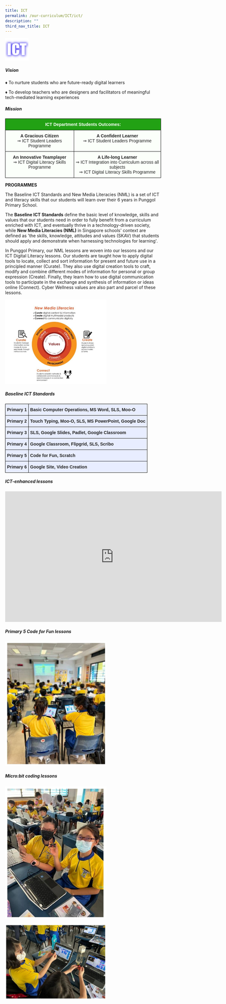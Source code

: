 ```yaml
---
title: ICT
permalink: /our-curriculum/ICT/ict/
description: ""
third_nav_title: ICT
---
```

<img style="width:15%" src="/images/ICT.png">


##### Vision&nbsp;

♦ To nurture students who are future-ready digital learners

♦&nbsp;To develop teachers who are designers and facilitators of meaningful tech-mediated learning experiences

##### Mission

<style type="text/css">
.tg  {border-collapse:collapse;border-spacing:0;margin:0px auto;}
.tg td{border-color:black;border-style:solid;border-width:1px;font-family:Arial, sans-serif;font-size:14px;
  overflow:hidden;padding:10px 5px;word-break:normal;}
.tg th{border-color:black;border-style:solid;border-width:1px;font-family:Arial, sans-serif;font-size:14px;
  font-weight:normal;overflow:hidden;padding:10px 5px;word-break:normal;}
.tg .tg-pk3b{background-color:#FBFFFA;color:#222;text-align:center;vertical-align:top}
.tg .tg-xn89{background-color:#22A114;color:#FBFFFA;font-weight:bold;text-align:center;vertical-align:middle}
</style>
<table class="tg">
<tbody>
  <tr>
    <td colspan="2" class="tg-xn89"><span style="color:#FBFFFA;background-color:#22A114">ICT Department Students Outcomes:</span></td>
  </tr>
  <tr>
    <td class="tg-pk3b"><span style="font-weight:bold">A Gracious Citizen</span><br><span style="color:#222">⇒ ICT Student Leaders Programme</span></td>
    <td class="tg-pk3b"><span style="font-weight:bold">A Confident Learner</span><br><span style="color:#222">⇒ ICT Student Leaders Programme</span></td>
  </tr>
  <tr>
    <td class="tg-pk3b"><span style="font-weight:bold">An Innovative Teamplayer</span><br><span style="color:#222">⇒ ICT Digital Literacy Skills Programme</span></td>
    <td class="tg-pk3b"><span style="font-weight:bold">A Life-long Learner</span><br><span style="color:#222">⇒ ICT Integration into Curriculum across all subjects</span><br><span style="color:#222">⇒ ICT Digital Literacy Skills Programme</span></td>
  </tr>
</tbody>
</table>

**PROGRAMMES**  

The Baseline ICT Standards and New Media Literacies (NML) is a set of ICT and literacy skills that our students will learn over their 6 years in Punggol Primary School.

The&nbsp;**Baseline ICT Standards**&nbsp;define the basic level of knowledge, skills and values that our students need in order to fully benefit from a curriculum enriched with ICT, and eventually thrive in a technology-driven society, while&nbsp;**New Media Literacies (NML)**&nbsp;in Singapore schools' context are defined as 'the skills, knowledge, attitudes and values (SKAV) that students should apply and demonstrate when harnessing technologies for learning'. 

In Punggol Primary, our NML lessons are woven into our lessons and our ICT Digital Literacy lessons. Our students are taught how to apply digital tools to locate, collect and sort information for present and future use in a principled manner (Curate). They also use digital creation tools to craft, modify and combine different modes of information for personal or group expression (Create). Finally, they learn how to use digital communication tools to participate in the exchange and synthesis of information or ideas online (Connect). Cyber Wellness values are also part and parcel of these lessons.

<img style="width:65%" src="/images/ict1.jpeg">

##### Baseline ICT Standards

<style type="text/css">
.tg  {border-collapse:collapse;border-spacing:0;margin:0px auto;}
.tg td{border-color:black;border-style:solid;border-width:1px;font-family:Arial, sans-serif;font-size:14px;
  overflow:hidden;padding:10px 5px;word-break:normal;}
.tg th{border-color:black;border-style:solid;border-width:1px;font-family:Arial, sans-serif;font-size:14px;
  font-weight:normal;overflow:hidden;padding:10px 5px;word-break:normal;}
.tg .tg-xwen{background-color:#E8EDFF;color:#222;font-weight:bold;text-align:left;vertical-align:middle}
</style>
<table class="tg">
<tbody>
  <tr>
    <td class="tg-xwen"><span style="color:#222">Primary 1</span></td>
    <td class="tg-xwen"><span style="color:#222">Basic Computer Operations, MS Word, SLS, Moo-O</span></td>
  </tr>
  <tr>
    <td class="tg-xwen"><span style="color:#222">Primary 2</span></td>
    <td class="tg-xwen"><span style="color:#222">Touch Typing, Moo-O, SLS, MS PowerPoint, Google Doc</span></td>
  </tr>
  <tr>
    <td class="tg-xwen"><span style="color:#222">Primary 3</span></td>
    <td class="tg-xwen"><span style="color:#222">SLS, Google Slides, Padlet, Google Classroom</span></td>
  </tr>
  <tr>
    <td class="tg-xwen"><span style="color:#222">Primary 4</span></td>
    <td class="tg-xwen"><span style="color:#222"> Google Classroom, Flipgrid, SLS, Scribo</span></td>
  </tr>
  <tr>
    <td class="tg-xwen"><span style="color:#222">Primary 5</span></td>
    <td class="tg-xwen"><span style="color:#222"> Code for Fun, Scratch</span></td>
  </tr>
  <tr>
    <td class="tg-xwen"><span style="color:#222">Primary 6</span></td>
    <td class="tg-xwen"><span style="color:#222"> Google Site, Video Creation</span></td>
  </tr>
</tbody>
</table>

##### ICT-enhanced lessons

<center><iframe allowfullscreen="true" height="422" width="700" frameborder="0" src="https://docs.google.com/presentation/d/e/2PACX-1vQshYRVLVzwla4AHB3bkeYwJo00npeEypOLav9m9wjq1HlFhZXS4s3JgmTBus8zPS8iQvBWE4nu3xK8/embed?start=false&amp;loop=false&amp;delayms=3000"></iframe></center>


##### Primary 5 Code for Fun lessons

<img src="/images/Photo%206.jpeg" 
     style="width:65%">


##### Micro:bit coding lessons

<img src="/images/Photo%207.jpeg" 
     style="width:65%">

<img src="/images/Photo%208.jpeg" 
     style="width:65%">
